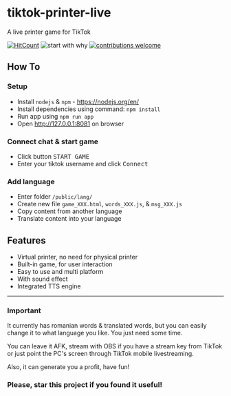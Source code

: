 # tiktok-printer-live
A live printer game for TikTok

[![HitCount](https://hits.dwyl.com/alexdhg/tiktok-printer-live.svg?style=flat&show=unique)](http://hits.dwyl.com/alexdhg/tiktok-printer-live)
![start with why](https://img.shields.io/badge/tiktok%20game%3F-brightgreen.svg?style=flat)
[![contributions welcome](https://img.shields.io/badge/contributions-welcome-brightgreen.svg?style=flat)](https://github.com/dwyl/esta/issues)

## How To

### Setup

- Install `nodejs` & `npm` - https://nodejs.org/en/
- Install dependencies using command: `npm install`
- Run app using `npm run app`
- Open http://127.0.0.1:8081 on browser

### Connect chat & start game

- Click button <kbd>START GAME</kbd>
- Enter your tiktok username and click <kbd>Connect</kbd>

### Add language

- Enter folder `/public/lang/`
- Create new file `game_XXX.html`, `words_XXX.js`, & `msg_XXX.js`
- Copy content from another language
- Translate content into your language


## Features

- Virtual printer, no need for physical printer
- Built-in game, for user interaction
- Easy to use and multi platform
- With sound effect
- Integrated TTS engine

---

### Important

It currently has romanian words & translated words, but you can easily change it to what language you like. You just need some time.

You can leave it AFK, stream with OBS if you have a stream key from TikTok or just point the PC's screen through TikTok mobile livestreaming.

Also, it can generate you a profit, have fun!

### Please, star this project if you found it useful!
